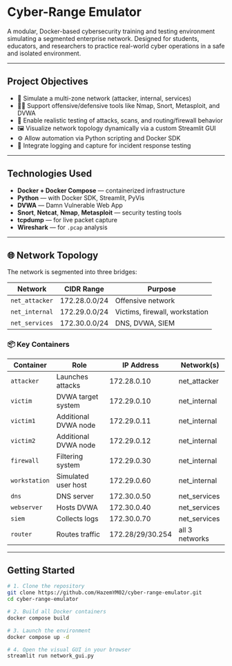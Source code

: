 # Cyber-Range Emulator

A modular, Docker-based cybersecurity training and testing environment simulating a segmented enterprise network. Designed for students, educators, and researchers to practice real-world cyber operations in a safe and isolated environment.

---

## Project Objectives

- 🔄 Simulate a multi-zone network (attacker, internal, services)
- 🧑‍💻 Support offensive/defensive tools like Nmap, Snort, Metasploit, and DVWA
- 🔎 Enable realistic testing of attacks, scans, and routing/firewall behavior
- 🖼️ Visualize network topology dynamically via a custom Streamlit GUI
- ⚙️ Allow automation via Python scripting and Docker SDK
- 📁 Integrate logging and capture for incident response testing

---

## Technologies Used

- **Docker + Docker Compose** — containerized infrastructure
- **Python** — with Docker SDK, Streamlit, PyVis
- **DVWA** — Damn Vulnerable Web App
- **Snort**, **Netcat**, **Nmap**, **Metasploit** — security testing tools
- **tcpdump** — for live packet capture
- **Wireshark** — for `.pcap` analysis

---

## 🌐 Network Topology

The network is segmented into three bridges:

| Network        | CIDR Range       | Purpose                       |
|----------------|------------------|-------------------------------|
| `net_attacker` | 172.28.0.0/24    | Offensive network             |
| `net_internal` | 172.29.0.0/24    | Victims, firewall, workstation|
| `net_services` | 172.30.0.0/24    | DNS, DVWA, SIEM               |

### 📦 Key Containers

| Container   | Role                  | IP Address     | Network(s)       |
|-------------|-----------------------|----------------|------------------|
| `attacker`  | Launches attacks      | 172.28.0.10    | net_attacker     |
| `victim`    | DVWA target system    | 172.29.0.10    | net_internal     |
| `victim1`   | Additional DVWA node  | 172.29.0.11    | net_internal     |
| `victim2`   | Additional DVWA node  | 172.29.0.12    | net_internal     |
| `firewall`  | Filtering system      | 172.29.0.30    | net_internal     |
| `workstation`| Simulated user host  | 172.29.0.60    | net_internal     |
| `dns`       | DNS server            | 172.30.0.50    | net_services     |
| `webserver` | Hosts DVWA            | 172.30.0.40    | net_services     |
| `siem`      | Collects logs         | 172.30.0.70    | net_services     |
| `router`    | Routes traffic        | 172.28/29/30.254 | all 3 networks |

---

## Getting Started

```bash
# 1. Clone the repository
git clone https://github.com/HazemYM02/cyber-range-emulator.git
cd cyber-range-emulator

# 2. Build all Docker containers
docker compose build

# 3. Launch the environment
docker compose up -d

# 4. Open the visual GUI in your browser
streamlit run network_gui.py
